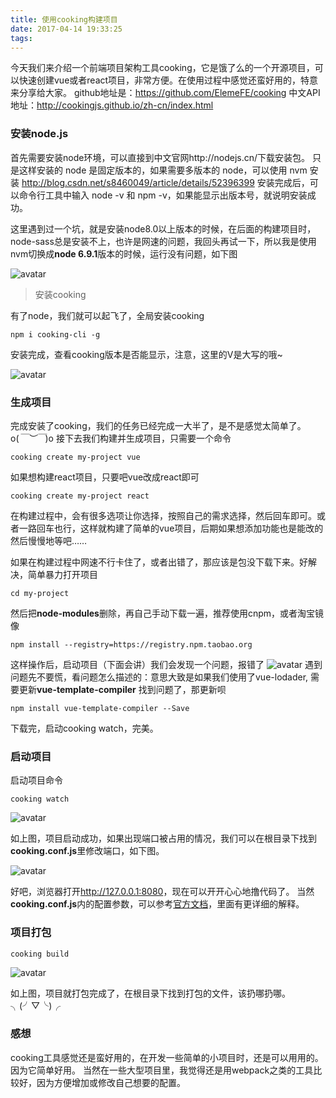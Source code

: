 ```yaml
---
title: 使用cooking构建项目
date: 2017-04-14 19:33:25
tags:
---
```


今天我们来介绍一个前端项目架构工具cooking，它是饿了么的一个开源项目，可以快速创建vue或者react项目，非常方便。在使用过程中感觉还蛮好用的，特意来分享给大家。
github地址是：https://github.com/ElemeFE/cooking
中文API地址：http://cookingjs.github.io/zh-cn/index.html

<!-- more -->
### 安装node.js

首先需要安装node环境，可以直接到中文官网http://nodejs.cn/下载安装包。
只是这样安装的 node 是固定版本的，如果需要多版本的 node，可以使用 nvm 安装
http://blog.csdn.net/s8460049/article/details/52396399
安装完成后，可以命令行工具中输入 node -v 和 npm -v，如果能显示出版本号，就说明安装成功。

这里遇到过一个坑，就是安装node8.0以上版本的时候，在后面的构建项目时，node-sass总是安装不上，也许是网速的问题，我回头再试一下，所以我是使用nvm切换成**node 6.9.1**版本的时候，运行没有问题，如下图

![avatar](/images/cooking/node.png)

> 安装cooking

有了node，我们就可以起飞了，全局安装cooking

```shell
npm i cooking-cli -g
```

安装完成，查看cooking版本是否能显示，注意，这里的V是大写的哦~

![avatar](/images/cooking/cooking_version.png)

### 生成项目

完成安装了cooking，我们的任务已经完成一大半了，是不是感觉太简单了。o(*￣︶￣*)o
接下去我们构建并生成项目，只需要一个命令

```shell
cooking create my-project vue
```
如果想构建react项目，只要吧vue改成react即可

```shell
cooking create my-project react
```

在构建过程中，会有很多选项让你选择，按照自己的需求选择，然后回车即可。或者一路回车也行，这样就构建了简单的vue项目，后期如果想添加功能也是能改的
然后慢慢地等吧……

如果在构建过程中网速不行卡住了，或者出错了，那应该是包没下载下来。好解决，简单暴力打开项目

```shell
cd my-project
```
然后把**node-modules**删除，再自己手动下载一遍，推荐使用cnpm，或者淘宝镜像

```shell
npm install --registry=https://registry.npm.taobao.org
```

这样操作后，启动项目（下面会讲）我们会发现一个问题，报错了
![avatar](/images/cooking/cooking_error.png)
遇到问题先不要慌，看问题怎么描述的：意思大致是如果我们使用了vue-lodader, 需要更新**vue-template-compiler**
找到问题了，那更新呗
```
npm install vue-template-compiler --Save
```
下载完，启动cooking watch，完美。

### 启动项目

启动项目命令

```shell
cooking watch
```
![avatar](/images/cooking/start.png)

如上图，项目启动成功，如果出现端口被占用的情况，我们可以在根目录下找到**cooking.conf.js**里修改端口，如下图。

![avatar](/images/cooking/port.png)

好吧，浏览器打开<http://127.0.0.1:8080>，现在可以开开心心地撸代码了。
当然**cooking.conf.js**内的配置参数，可以参考[官方文档](http://cookingjs.github.io/zh-cn/configuration.html)，里面有更详细的解释。

### 项目打包

```shell
cooking build
```
![avatar](/images/cooking/build.png)

如上图，项目就打包完成了，在根目录下找到打包的文件，该扔哪扔哪。╮(╯▽╰)╭

### 感想

cooking工具感觉还是蛮好用的，在开发一些简单的小项目时，还是可以用用的。因为它简单好用。
当然在一些大型项目里，我觉得还是用webpack之类的工具比较好，因为方便增加或修改自己想要的配置。